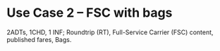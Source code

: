 # Use Case 2 – FSC with bags

2ADTs, 1CHD, 1 INF; Roundtrip (RT), Full-Service Carrier (FSC) content, published fares, Bags.